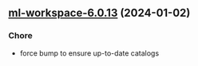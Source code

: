 

## [ml-workspace-6.0.13](https://github.com/truecharts/charts/compare/ml-workspace-6.0.12...ml-workspace-6.0.13) (2024-01-02)

### Chore



- force bump to ensure up-to-date catalogs